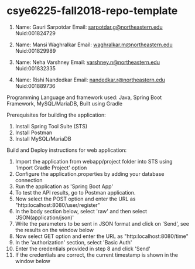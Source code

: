 # csye6225-fall2018-repo-template

1) Name: Gauri  Sarpotdar
Email: sarpotdar.g@northeastern.edu
Nuid:001824729


2) Name: Mansi  Waghralkar
Email: waghralkar.m@northeastern.edu
Nuid:001829989


1) Name: Neha Varshney
Email: varshney.n@northeastern.edu
Nuid:001832335


1) Name: Rishi  Nandedkar
Email: nandedkar.r@northeastern.edu
Nuid:001889736

Programming Language and framework used:
Java, Spring Boot Framework, MySQL/MariaDB, Built using Gradle

Prerequisites for building the application:
1. Install Spring Tool Suite (STS)
2. Install Postman
3. Install MySQL/MariaDB

Build and Deploy instructions for web application:
1. Import the application from webapp/project folder into STS using 'Import Gradle Project' option
2. Configure the application.properties by adding your database connection
3. Run the application as 'Spring Boot App'
4. To test the API results, go to Postman application.
5. Now select the POST option and enter the URL as "http:localhost:8080/user/register"
6. In the body section below, select 'raw' and then select 'JSON(application/json)'
7. Write the parameters to be sent in JSON format and click on 'Send', see the results on the window below
8. Now select GET option and enter the URL as "http:localhost:8080/time"
9. In the 'authorization' section, select 'Basic Auth'
10. Enter the credentials provided in step 8 and click 'Send'
11. If the credentials are correct, the current timestamp is shown in the window below
